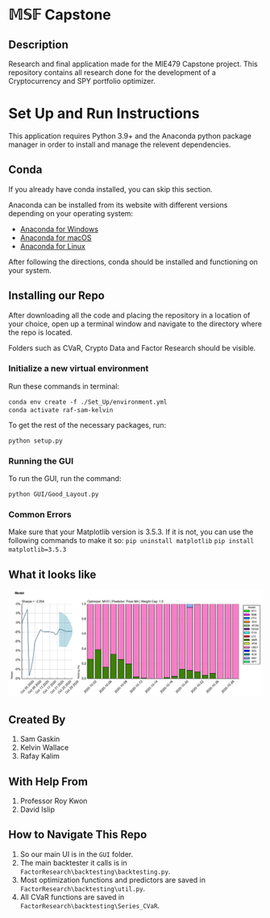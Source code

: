 # $\mathbb{MSF}$ Capstone

## Description
Research and final application made for the MIE479 Capstone project. This repository contains all research done for the development of a Cryptocurrency and SPY portfolio optimizer.

# Set Up and Run Instructions 

This application requires Python 3.9+ and the Anaconda python package manager in order to install and manage the relevent dependencies. 

## Conda 

If you already have conda installed, you can skip this section.

Anaconda can be installed from its website with different versions depending on your operating system:

- [Anaconda for Windows](https://docs.anaconda.com/anaconda/install/windows/)
- [Anaconda for macOS](https://docs.anaconda.com/anaconda/install/mac-os/)
- [Anaconda for Linux](https://docs.anaconda.com/anaconda/install/linux/)

After following the directions, conda should be installed and functioning on your system.

## Installing our Repo

After downloading all the code and placing the repository in a location of your choice, open up a terminal window and navigate to the directory where the repo is located. 

Folders such as CVaR, Crypto Data and Factor Research should be visible. 

### Initialize a new virtual environment

Run these commands in terminal:

    conda env create -f ./Set_Up/environment.yml
    conda activate raf-sam-kelvin
    
To get the rest of the necessary packages, run:

    python setup.py
    
### Running the GUI

To run the GUI, run the command:

    python GUI/Good_Layout.py

### Common Errors
Make sure that your Matplotlib version is 3.5.3. If it is not, you can use the following commands to make it so:
`pip uninstall matplotlib`
`pip install matplotlib=3.5.3`

## What it looks like

![Alt text](gui.png "GUI Allowing You to Try Different Portfolio Optimization Techniques on Cryptocurrencies")


## Created By
1. Sam Gaskin
2. Kelvin Wallace
3. Rafay Kalim

## With Help From
1. Professor Roy Kwon
2. David Islip

## How to Navigate This Repo
1. So our main UI is in the `GUI` folder. 
2. The main backtester it calls is in `FactorResearch\backtesting\backtesting.py`.
3. Most optimization functions and predictors are saved in `FactorResearch\backtesting\util.py`.
4. All CVaR functions are saved in `FactorResearch\backtesting\Series_CVaR`.



